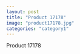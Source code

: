 ```yaml
---
layout: post
title: "Product 17178"
image: "product17178.jpg"
categories: "category1"
---
```

Product 17178
